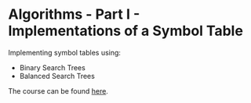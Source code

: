 # Algorithms - Part I - Implementations of a Symbol Table

Implementing symbol tables using:
* Binary Search Trees
* Balanced Search Trees

The course can be found [here](https://class.coursera.org/algs4partI-007).